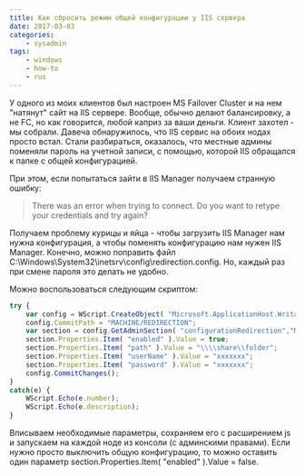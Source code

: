 ```yaml
---
title: Как сбросить режим общей конфигурации у IIS сервера
date: 2017-03-03
categories:
    - sysadmin
tags:
    - windows
    - how-to
    - rus
---
```


У одного из моих клиентов был настроен MS Failover Cluster и на нем "натянут" сайт на IIS сервере.
Вообще, обычно делают балансировку, а не FC, но как говорится, любой каприз за ваши деньги.
Клиент захотел - мы собрали. Давеча обнаружилось, что IIS сервис на обоих нодах просто встал.
Стали разбираться, оказалось, что местные админы поменяли пароль на учетной записи, с помощью,
которой IIS обращался к папке с общей конфигурацией.

При этом, если попытаться зайти в IIS Manager получаем странную ошибку:

> There was an error when trying to connect.  Do you want to retype your credentials and try again?

Получаем проблему курицы и яйца - чтобы загрузить IIS Manager нам нужна конфигурация, а чтобы поменять
конфигурацию нам нужен IIS Manager. Конечно, можно поправить файл C:\Windows\System32\inetsrv\config\redirection.config.
Но, каждый раз при смене пароля это делать не удобно.

Можно воспользоваться следующим скриптом:

```javascript
try {
    var config = WScript.CreateObject( "Microsoft.ApplicationHost.WritableAdminManager");
    config.CommitPath = "MACHINE/REDIRECTION";
    var section = config.GetAdminSection( "configurationRedirection","MACHINE/REDIRECTION" );
    section.Properties.Item( "enabled" ).Value = true;
    section.Properties.Item( "path" ).Value = "\\\\share\\folder";
    section.Properties.Item( "userName" ).Value = "xxxxxxx";
    section.Properties.Item( "password" ).Value = "xxxxxxx";
    config.CommitChanges();
}
catch(e) {
    WScript.Echo(e.number);
    WScript.Echo(e.description);
}
```

Вписываем необходимые параметры, сохраняем его с расширением js и запускаем на каждой ноде из
консоли (с админскими правами). Если нужно просто выключить общую конфигурацию, то можно оставить
один параметр section.Properties.Item( "enabled" ).Value = false.
